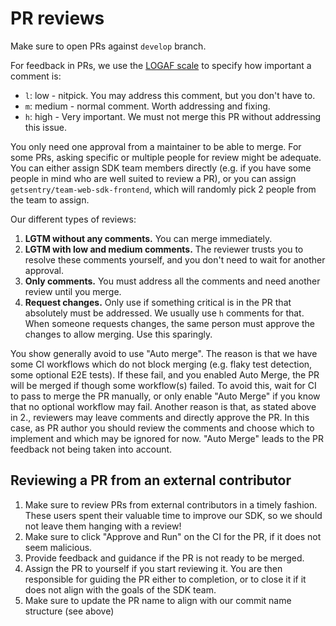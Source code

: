 # PR reviews

Make sure to open PRs against `develop` branch.

For feedback in PRs, we use the [LOGAF scale](https://blog.danlew.net/2020/04/15/the-logaf-scale/) to specify how
important a comment is:

- `l`: low - nitpick. You may address this comment, but you don't have to.
- `m`: medium - normal comment. Worth addressing and fixing.
- `h`: high - Very important. We must not merge this PR without addressing this issue.

You only need one approval from a maintainer to be able to merge. For some PRs, asking specific or multiple people for
review might be adequate. You can either assign SDK team members directly (e.g. if you have some people in mind who are well suited to review a PR), or you can assign `getsentry/team-web-sdk-frontend`, which will randomly pick 2 people from the team to assign.

Our different types of reviews:

1. **LGTM without any comments.** You can merge immediately.
2. **LGTM with low and medium comments.** The reviewer trusts you to resolve these comments yourself, and you don't need
   to wait for another approval.
3. **Only comments.** You must address all the comments and need another review until you merge.
4. **Request changes.** Only use if something critical is in the PR that absolutely must be addressed. We usually use
   `h` comments for that. When someone requests changes, the same person must approve the changes to allow merging. Use
   this sparingly.

You show generally avoid to use "Auto merge".
The reason is that we have some CI workflows which do not block merging (e.g. flaky test detection, some optional E2E tests). If these fail, and you enabled Auto Merge, the PR will be merged if though some workflow(s) failed. To avoid this, wait for CI to pass to merge the PR manually, or only enable "Auto Merge" if you know that no optional workflow may fail.
Another reason is that, as stated above in 2., reviewers may leave comments and directly approve the PR. In this case, as PR author you should review the comments and choose which to implement and which may be ignored for now. "Auto Merge" leads to the PR feedback not being taken into account.

## Reviewing a PR from an external contributor

1. Make sure to review PRs from external contributors in a timely fashion. These users spent their valuable time to improve our SDK, so we should not leave them hanging with a review!
2. Make sure to click "Approve and Run" on the CI for the PR, if it does not seem malicious.
3. Provide feedback and guidance if the PR is not ready to be merged.
4. Assign the PR to yourself if you start reviewing it. You are then responsible for guiding the PR either to completion, or to close it if it does not align with the goals of the SDK team.
5. Make sure to update the PR name to align with our commit name structure (see above)
